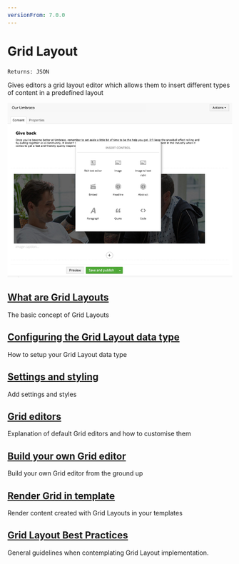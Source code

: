 ```yaml
---
versionFrom: 7.0.0
---
```


# Grid Layout

`Returns: JSON`

Gives editors a grid layout editor which allows them to insert different types of content in a predefined layout

![Grid layouts](Grid-Layout/Images/editor.png)

## [What are Grid Layouts](Grid-Layout/What-Are-Grid-Layouts.md)
The basic concept of Grid Layouts

## [Configuring the Grid Layout data type](Grid-Layout/Configuring-The-Grid-Layout-Datatype.md)
How to setup your Grid Layout data type

## [Settings and styling](Grid-Layout/Settings-and-styles.md)
Add settings and styles

## [Grid editors](Grid-Layout/grid-editors.md)
Explanation of default Grid editors and how to customise them

## [Build your own Grid editor](Grid-Layout/build-your-own-editor.md)
Build your own Grid editor from the ground up

## [Render Grid in template](Grid-Layout/Render-Grid-In-Template.md)
Render content created with Grid Layouts in your templates

## [Grid Layout Best Practices](Grid-Layout/Grid-Layout-Best-Practices.md)
General guidelines when contemplating Grid Layout implementation.